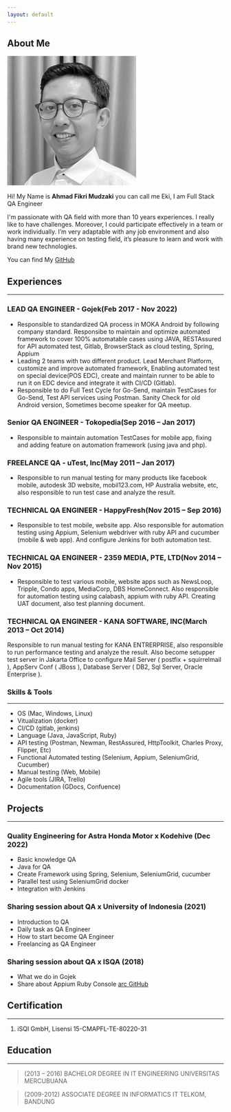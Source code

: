 ```yaml
---
layout: default
---
```


## About Me

<img class="profile-picture" src="ft.jpg">

Hi! My Name is **Ahmad Fikri Mudzaki** you can call me Eki, I am Full Stack QA Engineer

I'm passionate with QA field with more than 10 years experiences. I really like to have challenges. Moreover, I could participate effectively in a team or work individually. I’m very adaptable with any job environment and also having many experience on testing field, it’s pleasure to learn and work with brand new technologies.

You can find My [GitHub](https://github.com/ekimudzaki)

## Experiences
---

### LEAD QA ENGINEER - Gojek(Feb 2017 - Nov 2022)

* Responsible to standardized QA process in MOKA Android by following company standard. Responsibe to maintain and optimize automated framework to cover 100% automatable cases using JAVA, RESTAssured for API automated test, Gitlab, BrowserStack as cloud testing, Spring, Appium
* Leading 2 teams with two different product. Lead Merchant Platform, customize and improve automated framework, Enabling automated test on special device(POS EDC), create and maintain runner to be able to run it on EDC device and integrate it with CI/CD (Gitlab).
* Responsible to do Full Test Cycle for Go-Send, maintain TestCases for Go-Send, Test API services using Postman. Sanity Check for old Android version, Sometimes become speaker for QA meetup.

### Senior QA ENGINEER - Tokopedia(Sep 2016 – Jan 2017)

* Responsible to maintain automation TestCases for mobile app, fixing and adding feature on automation framework (using java and php).

### FREELANCE QA - uTest, Inc(May 2011 – Jan 2017)

* Responsible to run manual testing for many products like facebook mobile, autodesk 3D website, mobil123.com, HP Australia website, etc, also responsible to run test case and analyze the result. 
 
### TECHNICAL QA ENGINEER - HappyFresh(Nov 2015 – Sep 2016)

* Responsible to test mobile,  website app. Also responsible for automation testing using Appium, Selenium webdriver with ruby API and cucumber (mobile & web app). And configure Jenkins for both automation test.  

### TECHNICAL QA ENGINEER - 2359 MEDIA, PTE, LTD(Nov 2014 – Nov  2015)
                       
* Responsible to test various mobile,  website apps  such as NewsLoop, Tripple, Condo apps, MediaCorp, DBS HomeConnect. Also responsible for automation testing using calabash, appium with ruby API. Creating UAT document, also test planning document.  

### TECHNICAL QA ENGINEER - KANA SOFTWARE, INC(March 2013 – Oct  2014)

Responsible to run manual testing for KANA ENTRERPRISE, also responsible to run performance testing and analyze the result. Also become setupper test server in Jakarta Office to configure Mail Server ( postfix + squirrelmail ), AppServ Conf ( JBoss ), Database Server ( DB2, Sql Server, Oracle Enterprise ). 

### Skills & Tools
---

 - OS (Mac, Windows, Linux)
 - Vitualization (docker)
 - CI/CD (gitlab, jenkins)
 - Language (Java, JavaScript, Ruby)
 - API testing (Postman, Newman, RestAssured, HttpToolkit, Charles Proxy, Flipper, Etc)
 - Functional Automated testing (Selenium, Appium, SeleniumGrid, Cucumber)
 - Manual testing (Web, Mobile)
 - Agile tools (JIRA, Trello)
 - Documentation (GDocs, Confuence)

## Projects
---

### Quality Engineering for Astra Honda Motor x Kodehive (Dec 2022)

* Basic knowledge QA
* Java for QA
* Create Framework using Spring, Selenium, SeleniumGrid, cucumber
* Parallel test using SeleniumGrid docker
* Integration with Jenkins

### Sharing session about QA x University of Indonesia (2021)

* Introduction to QA
* Daily task as QA Engineer
* How to start become QA Engineer
* Freelancing as QA Engineer 

### Sharing session about QA x ISQA (2018)

* What we do in Gojek
* Share about Appium Ruby Console [arc GitHub](https://github.com/appium/ruby_console)

## Certification
---

1. iSQI GmbH, Lisensi 15-CMAPFL-TE-80220-31

## Education
 ---

> (2013 – 2016)
> BACHELOR DEGREE IN IT ENGINEERING
> UNIVERSITAS MERCUBUANA

> (2009-2012)
> ASSOCIATE DEGREE IN INFORMATICS
> IT TELKOM, BANDUNG
